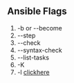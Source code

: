 ## Ansible Flags
  1. -b or --become
  2. --step
  3. --check
  4. --syntax-check
  5. --list-tasks
  6. -K
  7. -l [clickhere](https://serverfault.com/questions/1031358/ansible-playbook-limit-more-than-one-host)
